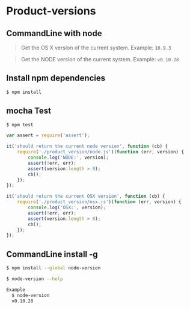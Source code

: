 
# Product-versions

## CommandLine with node

> Get the OS X version of the current system. Example: `10.9.3`

> Get the NODE version of the current system. Example: `v0.10.28`


## Install npm dependencies

```sh
$ npm install
```


## mocha Test

```js
$ npm test
```


```js
var assert = require('assert');

it('should return the current node version', function (cb) {
	require('./product_version/node.js')(function (err, version) {
		console.log('NODE:', version);
		assert(!err, err);
		assert(version.length > 0);
		cb();
	});
});

it('should return the current OSX version', function (cb) {
	require('./product_version/osx.js')(function (err, version) {
		console.log('OSX:', version);
		assert(!err, err);
		assert(version.length > 0);
		cb();
	});
});
```


## CommandLine install -g

```sh
$ npm install --global node-version
```

```sh
$ node-version --help

Example
  $ node-version
  v0.10.28
```

